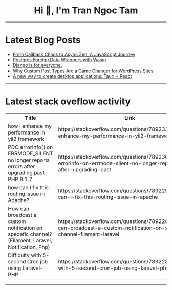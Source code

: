 <h1 align="center">Hi 👋, I'm Tran Ngoc Tam</h1>

---

# Latest Blog Posts 
<!-- BLOG-POST-LIST:START -->
- [From Callback Chaos to Async Zen: A JavaScript Journey](https://dev.to/baransel/from-callback-chaos-to-async-zen-a-javascript-journey-5ef0)
- [Postgres Foreign Data Wrappers with Wasm](https://dev.to/supabase/postgres-foreign-data-wrappers-with-wasm-ld)
- [Django is for everyone.](https://dev.to/battlecat/django-is-for-everyone-3dkp)
- [Why Custom Post Types Are a Game Changer for WordPress Sites](https://dev.to/jamesmartindev/why-custom-post-types-are-a-game-changer-for-wordpress-sites-2c04)
- [A new way to create desktop applications: Tauri + React](https://dev.to/manascodes13/a-new-way-to-create-desktop-applications-tauri-react-59bp)
<!-- BLOG-POST-LIST:END -->

---

# Latest stack oveflow activity
<table>
  <tr><th>Title</th><th>Link</th></tr>
  <!-- STACKOVERFLOW:START --><tr><td>how i enhance my performance in yii2 framework</td><td>https://stackoverflow.com/questions/78923306/how-i-enhance-my-performance-in-yii2-framework</td></tr><tr><td>PDO errorInfo&lpar;&rpar; on ERRMODE_SILENT no longer reports errors after upgrading past PHP 8.1.7</td><td>https://stackoverflow.com/questions/78923013/pdo-errorinfo-on-errmode-silent-no-longer-reports-errors-after-upgrading-past</td></tr><tr><td>how can I fix this routing issue in Apache?</td><td>https://stackoverflow.com/questions/78922950/how-can-i-fix-this-routing-issue-in-apache</td></tr><tr><td>How can broadcast a custom notification on specefic channel? &lpar;Filament, Laravel, Notification, Php&rpar;</td><td>https://stackoverflow.com/questions/78922898/how-can-broadcast-a-custom-notification-on-specefic-channel-filament-laravel</td></tr><tr><td>Difficulty with 5-second Cron job using Laravel-PHP</td><td>https://stackoverflow.com/questions/78922894/difficulty-with-5-second-cron-job-using-laravel-php</td></tr><!-- STACKOVERFLOW:END -->
</table>

---


